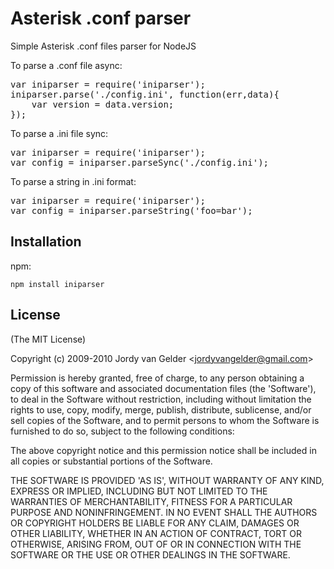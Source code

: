 # Asterisk .conf parser

Simple Asterisk .conf files parser for NodeJS

To parse a .conf file async:
<pre>
var iniparser = require('iniparser');
iniparser.parse('./config.ini', function(err,data){
	var version = data.version;
});
</pre>

To parse a .ini file sync:
<pre>
var iniparser = require('iniparser');
var config = iniparser.parseSync('./config.ini');
</pre>

To parse a string in .ini format:
<pre>
var iniparser = require('iniparser');
var config = iniparser.parseString('foo=bar');
</pre>
## Installation
npm:

`npm install iniparser`
## License

(The MIT License)

Copyright (c) 2009-2010 Jordy van Gelder &lt;jordyvangelder@gmail.com&gt;

Permission is hereby granted, free of charge, to any person obtaining
a copy of this software and associated documentation files (the
'Software'), to deal in the Software without restriction, including
without limitation the rights to use, copy, modify, merge, publish,
distribute, sublicense, and/or sell copies of the Software, and to
permit persons to whom the Software is furnished to do so, subject to
the following conditions:

The above copyright notice and this permission notice shall be
included in all copies or substantial portions of the Software.

THE SOFTWARE IS PROVIDED 'AS IS', WITHOUT WARRANTY OF ANY KIND,
EXPRESS OR IMPLIED, INCLUDING BUT NOT LIMITED TO THE WARRANTIES OF
MERCHANTABILITY, FITNESS FOR A PARTICULAR PURPOSE AND NONINFRINGEMENT.
IN NO EVENT SHALL THE AUTHORS OR COPYRIGHT HOLDERS BE LIABLE FOR ANY
CLAIM, DAMAGES OR OTHER LIABILITY, WHETHER IN AN ACTION OF CONTRACT,
TORT OR OTHERWISE, ARISING FROM, OUT OF OR IN CONNECTION WITH THE
SOFTWARE OR THE USE OR OTHER DEALINGS IN THE SOFTWARE.
